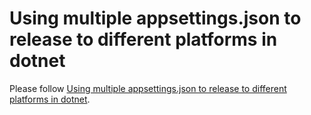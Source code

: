# Using multiple appsettings.json to release to different platforms in dotnet

Please follow [Using multiple appsettings.json to release to different platforms in dotnet](https://dev.to/rogeliogamez92/using-multiple-appsettingsjson-to-release-to-different-platforms-in-dotnet-2554).
